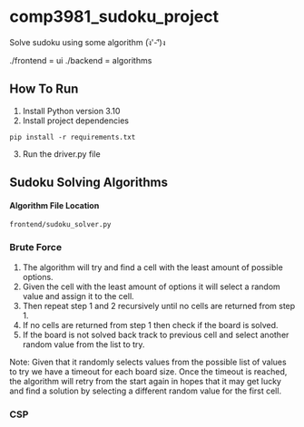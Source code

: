 # comp3981_sudoku_project
Solve sudoku using some algorithm (ง︡'-'︠)ง

./frontend = ui
./backend = algorithms

## How To Run
1. Install Python version 3.10
2. Install project dependencies
```buildoutcfg
pip install -r requirements.txt
```
3. Run the driver.py file

## Sudoku Solving Algorithms
#### Algorithm File Location
```buildoutcfg
frontend/sudoku_solver.py
```
### Brute Force
1. The algorithm will try and find a cell with the least amount of possible options.
2. Given the cell with the least amount of options it will select a random value and assign it to the cell.
3. Then repeat step 1 and 2 recursively until no cells are returned from step 1.
4. If no cells are returned from step 1 then check if the board is solved.
5. If the board is not solved back track to previous cell and select another random value from the list to try.

Note: Given that it randomly selects values from the possible list of values to try we have a timeout for each board size.
Once the timeout is reached, the algorithm will retry from the start again in hopes that it may get lucky and find a
solution by selecting a different random value for the first cell.

### CSP